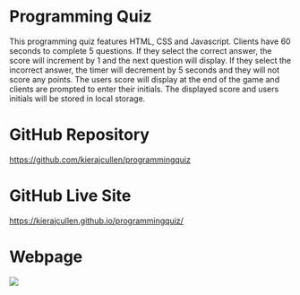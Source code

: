# Programming Quiz

This programming quiz features HTML, CSS and Javascript. Clients have 60 seconds to complete 5 questions. If they select the correct answer, the score will increment by 1 and the next question will display. If they select the incorrect answer, the timer will decrement by 5 seconds and they will not score any points. The users score will display at the end of the game and clients are prompted to enter their initials. The displayed score and users initials will be stored in local storage.

# GitHub Repository

https://github.com/kierajcullen/programmingquiz

# GitHub Live Site

https://kierajcullen.github.io/programmingquiz/

# Webpage

![](screenrecord.gif)
